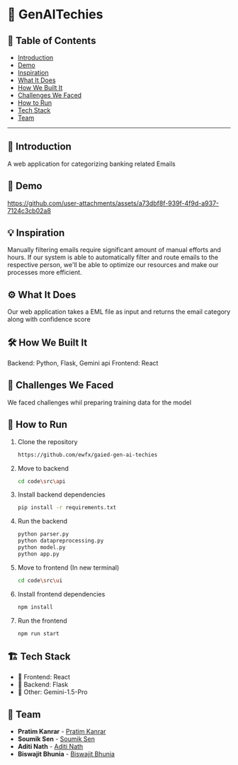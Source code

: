 # 🚀 GenAITechies

## 📌 Table of Contents
- [Introduction](#introduction)
- [Demo](#demo)
- [Inspiration](#inspiration)
- [What It Does](#what-it-does)
- [How We Built It](#how-we-built-it)
- [Challenges We Faced](#challenges-we-faced)
- [How to Run](#how-to-run)
- [Tech Stack](#tech-stack)
- [Team](#team)

---

## 🎯 Introduction
A web application for categorizing banking related Emails

## 🎥 Demo



https://github.com/user-attachments/assets/a73dbf8f-939f-4f9d-a937-7124c3cb02a8



## 💡 Inspiration
Manually filtering emails require significant amount of manual efforts and hours. If our system is able to automatically filter and route emails to the respective person, we'll be able to optimize our resources and make our processes more efficient.

## ⚙️ What It Does
Our web application takes a EML file as input and returns the email category along with confidence score

## 🛠️ How We Built It
Backend: Python, Flask, Gemini api
Frontend: React

## 🚧 Challenges We Faced
We faced challenges whil preparing training data for the model

## 🏃 How to Run
1. Clone the repository  
   ```sh
   https://github.com/ewfx/gaied-gen-ai-techies
   ```
2. Move to backend  
   ```sh
   cd code\src\api
   ```
3. Install backend dependencies
   ```sh
   pip install -r requirements.txt 
   ```
4. Run the backend  
   ```sh
   python parser.py
   python datapreprocessing.py
   python model.py
   python app.py
   ```
5. Move to frontend (In new terminal)
   ```sh
   cd code\src\ui
   ```
6. Install frontend dependencies
   ```sh
   npm install
   ```
7. Run the frontend
   ```sh
   npm run start
   ```

## 🏗️ Tech Stack
- 🔹 Frontend: React
- 🔹 Backend: Flask
- 🔹 Other: Gemini-1.5-Pro

## 👥 Team
- **Pratim Kanrar** - [Pratim Kanrar](https://github.com/pratimkanrar)
- **Soumik Sen** - [Soumik Sen](https://github.com/insane2899)
- **Aditi Nath** - [Aditi Nath](https://github.com/Aditi3100)
- **Biswajit Bhunia** - [Biswajit Bhunia](https://github.com/bisw0)
